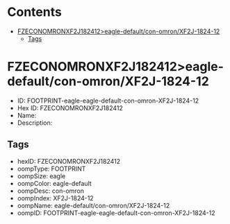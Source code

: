 



Contents
========

* [FZECONOMRONXF2J182412>eagle-default/con-omron/XF2J-1824-12](#fzeconomronxf2j182412eagle-defaultcon-omronxf2j-1824-12)
	* [Tags](#tags)

# FZECONOMRONXF2J182412>eagle-default/con-omron/XF2J-1824-12

- ID: FOOTPRINT-eagle-eagle-default-con-omron-XF2J-1824-12
- Hex ID: FZECONOMRONXF2J182412
- Name: 
- Description: 

## Tags

- hexID: FZECONOMRONXF2J182412
- oompType: FOOTPRINT
- oompSize: eagle
- oompColor: eagle-default
- oompDesc: con-omron
- oompIndex: XF2J-1824-12
- oompName: eagle-default/con-omron/XF2J-1824-12
- oompID: FOOTPRINT-eagle-eagle-default-con-omron-XF2J-1824-12
